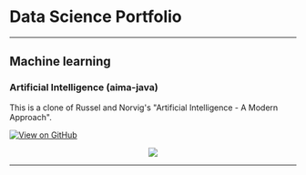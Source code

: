 # Data Science Portfolio
---
## Machine learning

### Artificial Intelligence (aima-java)

This is a clone of Russel and Norvig's "Artificial Intelligence - A Modern Approach".

[![View on GitHub](https://img.shields.io/badge/GitHub-View_on_GitHub-blue?logo=GitHub)](https://github.com/kunal449/aima-java)

<center><img src="images/ai.jpg"/></center>

---
